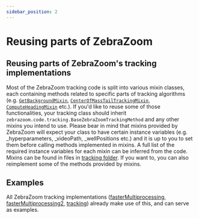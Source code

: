 ```yaml
---
sidebar_position: 2
---
```


# Reusing parts of ZebraZoom

## Reusing parts of ZebraZoom's tracking implementations
Most of the ZebraZoom tracking code is split into various mixin classes, each containing methods related to specific parts of tracking algorithms (e.g. [`GetBackgroundMixin`](https://github.com/oliviermirat/ZebraZoom/blob/master/zebrazoom/code/tracking/_getBackground.py), [`CenterOfMassTailTrackingMixin`](https://github.com/oliviermirat/ZebraZoom/blob/master/zebrazoom/code/tracking/_centerOfMassTailTracking.py), [`ComputeHeadingMixin`](https://github.com/oliviermirat/ZebraZoom/blob/master/zebrazoom/code/tracking/_computeHeading.py) etc.). If you'd like to reuse some of those functionalities, your tracking class should inherit `zebrazoom.code.tracking.BaseZebraZoomTrackingMethod` and any other mixins you intend to use. Please bear in mind that mixins provided by ZebraZoom will expect your class to have certain instance variables (e.g. _hyperparameters, _videoPath, _wellPositions etc.) and it is up to you to set them before calling methods implemented in mixins. A full list of the required instance variables for each mixin can be inferred from the code. Mixins can be found in files in [tracking folder](https://github.com/oliviermirat/ZebraZoom/tree/master/zebrazoom/code/tracking/). If you want to, you can also reimplement some of the methods provided by mixins.

## Examples
All ZebraZoom tracking implementations ([fasterMultiprocessing](https://github.com/oliviermirat/ZebraZoom/blob/master/zebrazoom/code/tracking/fasterMultiprocessing.py), [fasterMultiprocessing2](https://github.com/oliviermirat/ZebraZoom/blob/master/zebrazoom/code/tracking/fasterMultiprocessing2.py), [tracking](https://github.com/oliviermirat/ZebraZoom/blob/master/zebrazoom/code/tracking/tracking.py)) already make use of this, and can serve as examples.

